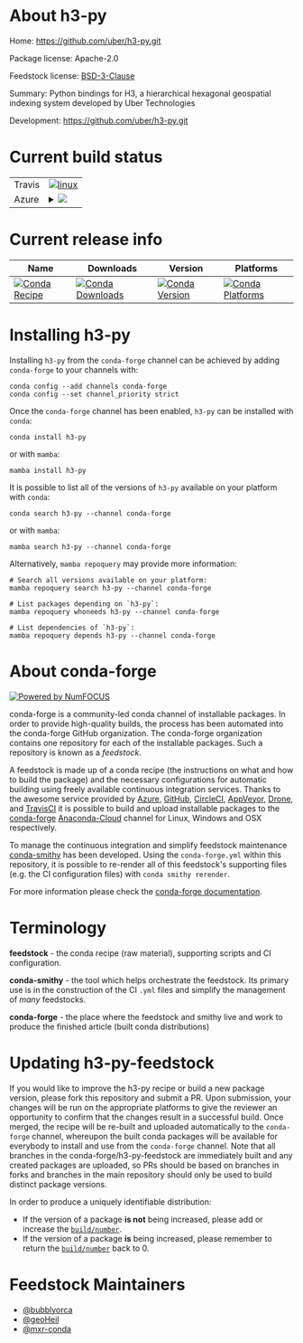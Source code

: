 About h3-py
===========

Home: https://github.com/uber/h3-py.git

Package license: Apache-2.0

Feedstock license: [BSD-3-Clause](https://github.com/conda-forge/h3-py-feedstock/blob/main/LICENSE.txt)

Summary: Python bindings for H3, a hierarchical hexagonal geospatial indexing system developed by Uber Technologies

Development: https://github.com/uber/h3-py.git

Current build status
====================


<table><tr>
    <td>Travis</td>
    <td>
      <a href="https://app.travis-ci.com/conda-forge/h3-py-feedstock">
        <img alt="linux" src="https://img.shields.io/travis/com/conda-forge/h3-py-feedstock/main.svg?label=Linux">
      </a>
    </td>
  </tr>
    
  <tr>
    <td>Azure</td>
    <td>
      <details>
        <summary>
          <a href="https://dev.azure.com/conda-forge/feedstock-builds/_build/latest?definitionId=8433&branchName=main">
            <img src="https://dev.azure.com/conda-forge/feedstock-builds/_apis/build/status/h3-py-feedstock?branchName=main">
          </a>
        </summary>
        <table>
          <thead><tr><th>Variant</th><th>Status</th></tr></thead>
          <tbody><tr>
              <td>linux_64_python3.10.____cpythonpython_implcpython</td>
              <td>
                <a href="https://dev.azure.com/conda-forge/feedstock-builds/_build/latest?definitionId=8433&branchName=main">
                  <img src="https://dev.azure.com/conda-forge/feedstock-builds/_apis/build/status/h3-py-feedstock?branchName=main&jobName=linux&configuration=linux_64_python3.10.____cpythonpython_implcpython" alt="variant">
                </a>
              </td>
            </tr><tr>
              <td>linux_64_python3.7.____cpythonpython_implcpython</td>
              <td>
                <a href="https://dev.azure.com/conda-forge/feedstock-builds/_build/latest?definitionId=8433&branchName=main">
                  <img src="https://dev.azure.com/conda-forge/feedstock-builds/_apis/build/status/h3-py-feedstock?branchName=main&jobName=linux&configuration=linux_64_python3.7.____cpythonpython_implcpython" alt="variant">
                </a>
              </td>
            </tr><tr>
              <td>linux_64_python3.8.____cpythonpython_implcpython</td>
              <td>
                <a href="https://dev.azure.com/conda-forge/feedstock-builds/_build/latest?definitionId=8433&branchName=main">
                  <img src="https://dev.azure.com/conda-forge/feedstock-builds/_apis/build/status/h3-py-feedstock?branchName=main&jobName=linux&configuration=linux_64_python3.8.____cpythonpython_implcpython" alt="variant">
                </a>
              </td>
            </tr><tr>
              <td>linux_64_python3.9.____cpythonpython_implcpython</td>
              <td>
                <a href="https://dev.azure.com/conda-forge/feedstock-builds/_build/latest?definitionId=8433&branchName=main">
                  <img src="https://dev.azure.com/conda-forge/feedstock-builds/_apis/build/status/h3-py-feedstock?branchName=main&jobName=linux&configuration=linux_64_python3.9.____cpythonpython_implcpython" alt="variant">
                </a>
              </td>
            </tr><tr>
              <td>linux_aarch64_python3.10.____cpythonpython_implcpython</td>
              <td>
                <a href="https://dev.azure.com/conda-forge/feedstock-builds/_build/latest?definitionId=8433&branchName=main">
                  <img src="https://dev.azure.com/conda-forge/feedstock-builds/_apis/build/status/h3-py-feedstock?branchName=main&jobName=linux&configuration=linux_aarch64_python3.10.____cpythonpython_implcpython" alt="variant">
                </a>
              </td>
            </tr><tr>
              <td>linux_aarch64_python3.7.____cpythonpython_implcpython</td>
              <td>
                <a href="https://dev.azure.com/conda-forge/feedstock-builds/_build/latest?definitionId=8433&branchName=main">
                  <img src="https://dev.azure.com/conda-forge/feedstock-builds/_apis/build/status/h3-py-feedstock?branchName=main&jobName=linux&configuration=linux_aarch64_python3.7.____cpythonpython_implcpython" alt="variant">
                </a>
              </td>
            </tr><tr>
              <td>linux_aarch64_python3.8.____cpythonpython_implcpython</td>
              <td>
                <a href="https://dev.azure.com/conda-forge/feedstock-builds/_build/latest?definitionId=8433&branchName=main">
                  <img src="https://dev.azure.com/conda-forge/feedstock-builds/_apis/build/status/h3-py-feedstock?branchName=main&jobName=linux&configuration=linux_aarch64_python3.8.____cpythonpython_implcpython" alt="variant">
                </a>
              </td>
            </tr><tr>
              <td>linux_aarch64_python3.9.____cpythonpython_implcpython</td>
              <td>
                <a href="https://dev.azure.com/conda-forge/feedstock-builds/_build/latest?definitionId=8433&branchName=main">
                  <img src="https://dev.azure.com/conda-forge/feedstock-builds/_apis/build/status/h3-py-feedstock?branchName=main&jobName=linux&configuration=linux_aarch64_python3.9.____cpythonpython_implcpython" alt="variant">
                </a>
              </td>
            </tr><tr>
              <td>linux_ppc64le_python3.10.____cpythonpython_implcpython</td>
              <td>
                <a href="https://dev.azure.com/conda-forge/feedstock-builds/_build/latest?definitionId=8433&branchName=main">
                  <img src="https://dev.azure.com/conda-forge/feedstock-builds/_apis/build/status/h3-py-feedstock?branchName=main&jobName=linux&configuration=linux_ppc64le_python3.10.____cpythonpython_implcpython" alt="variant">
                </a>
              </td>
            </tr><tr>
              <td>linux_ppc64le_python3.7.____cpythonpython_implcpython</td>
              <td>
                <a href="https://dev.azure.com/conda-forge/feedstock-builds/_build/latest?definitionId=8433&branchName=main">
                  <img src="https://dev.azure.com/conda-forge/feedstock-builds/_apis/build/status/h3-py-feedstock?branchName=main&jobName=linux&configuration=linux_ppc64le_python3.7.____cpythonpython_implcpython" alt="variant">
                </a>
              </td>
            </tr><tr>
              <td>linux_ppc64le_python3.8.____cpythonpython_implcpython</td>
              <td>
                <a href="https://dev.azure.com/conda-forge/feedstock-builds/_build/latest?definitionId=8433&branchName=main">
                  <img src="https://dev.azure.com/conda-forge/feedstock-builds/_apis/build/status/h3-py-feedstock?branchName=main&jobName=linux&configuration=linux_ppc64le_python3.8.____cpythonpython_implcpython" alt="variant">
                </a>
              </td>
            </tr><tr>
              <td>linux_ppc64le_python3.9.____cpythonpython_implcpython</td>
              <td>
                <a href="https://dev.azure.com/conda-forge/feedstock-builds/_build/latest?definitionId=8433&branchName=main">
                  <img src="https://dev.azure.com/conda-forge/feedstock-builds/_apis/build/status/h3-py-feedstock?branchName=main&jobName=linux&configuration=linux_ppc64le_python3.9.____cpythonpython_implcpython" alt="variant">
                </a>
              </td>
            </tr><tr>
              <td>osx_64_python3.10.____cpythonpython_implcpython</td>
              <td>
                <a href="https://dev.azure.com/conda-forge/feedstock-builds/_build/latest?definitionId=8433&branchName=main">
                  <img src="https://dev.azure.com/conda-forge/feedstock-builds/_apis/build/status/h3-py-feedstock?branchName=main&jobName=osx&configuration=osx_64_python3.10.____cpythonpython_implcpython" alt="variant">
                </a>
              </td>
            </tr><tr>
              <td>osx_64_python3.7.____cpythonpython_implcpython</td>
              <td>
                <a href="https://dev.azure.com/conda-forge/feedstock-builds/_build/latest?definitionId=8433&branchName=main">
                  <img src="https://dev.azure.com/conda-forge/feedstock-builds/_apis/build/status/h3-py-feedstock?branchName=main&jobName=osx&configuration=osx_64_python3.7.____cpythonpython_implcpython" alt="variant">
                </a>
              </td>
            </tr><tr>
              <td>osx_64_python3.8.____cpythonpython_implcpython</td>
              <td>
                <a href="https://dev.azure.com/conda-forge/feedstock-builds/_build/latest?definitionId=8433&branchName=main">
                  <img src="https://dev.azure.com/conda-forge/feedstock-builds/_apis/build/status/h3-py-feedstock?branchName=main&jobName=osx&configuration=osx_64_python3.8.____cpythonpython_implcpython" alt="variant">
                </a>
              </td>
            </tr><tr>
              <td>osx_64_python3.9.____cpythonpython_implcpython</td>
              <td>
                <a href="https://dev.azure.com/conda-forge/feedstock-builds/_build/latest?definitionId=8433&branchName=main">
                  <img src="https://dev.azure.com/conda-forge/feedstock-builds/_apis/build/status/h3-py-feedstock?branchName=main&jobName=osx&configuration=osx_64_python3.9.____cpythonpython_implcpython" alt="variant">
                </a>
              </td>
            </tr><tr>
              <td>osx_arm64_python3.10.____cpython</td>
              <td>
                <a href="https://dev.azure.com/conda-forge/feedstock-builds/_build/latest?definitionId=8433&branchName=main">
                  <img src="https://dev.azure.com/conda-forge/feedstock-builds/_apis/build/status/h3-py-feedstock?branchName=main&jobName=osx&configuration=osx_arm64_python3.10.____cpython" alt="variant">
                </a>
              </td>
            </tr><tr>
              <td>osx_arm64_python3.8.____cpython</td>
              <td>
                <a href="https://dev.azure.com/conda-forge/feedstock-builds/_build/latest?definitionId=8433&branchName=main">
                  <img src="https://dev.azure.com/conda-forge/feedstock-builds/_apis/build/status/h3-py-feedstock?branchName=main&jobName=osx&configuration=osx_arm64_python3.8.____cpython" alt="variant">
                </a>
              </td>
            </tr><tr>
              <td>osx_arm64_python3.9.____cpython</td>
              <td>
                <a href="https://dev.azure.com/conda-forge/feedstock-builds/_build/latest?definitionId=8433&branchName=main">
                  <img src="https://dev.azure.com/conda-forge/feedstock-builds/_apis/build/status/h3-py-feedstock?branchName=main&jobName=osx&configuration=osx_arm64_python3.9.____cpython" alt="variant">
                </a>
              </td>
            </tr><tr>
              <td>win_64_python3.10.____cpythonpython_implcpython</td>
              <td>
                <a href="https://dev.azure.com/conda-forge/feedstock-builds/_build/latest?definitionId=8433&branchName=main">
                  <img src="https://dev.azure.com/conda-forge/feedstock-builds/_apis/build/status/h3-py-feedstock?branchName=main&jobName=win&configuration=win_64_python3.10.____cpythonpython_implcpython" alt="variant">
                </a>
              </td>
            </tr><tr>
              <td>win_64_python3.7.____cpythonpython_implcpython</td>
              <td>
                <a href="https://dev.azure.com/conda-forge/feedstock-builds/_build/latest?definitionId=8433&branchName=main">
                  <img src="https://dev.azure.com/conda-forge/feedstock-builds/_apis/build/status/h3-py-feedstock?branchName=main&jobName=win&configuration=win_64_python3.7.____cpythonpython_implcpython" alt="variant">
                </a>
              </td>
            </tr><tr>
              <td>win_64_python3.8.____cpythonpython_implcpython</td>
              <td>
                <a href="https://dev.azure.com/conda-forge/feedstock-builds/_build/latest?definitionId=8433&branchName=main">
                  <img src="https://dev.azure.com/conda-forge/feedstock-builds/_apis/build/status/h3-py-feedstock?branchName=main&jobName=win&configuration=win_64_python3.8.____cpythonpython_implcpython" alt="variant">
                </a>
              </td>
            </tr><tr>
              <td>win_64_python3.9.____cpythonpython_implcpython</td>
              <td>
                <a href="https://dev.azure.com/conda-forge/feedstock-builds/_build/latest?definitionId=8433&branchName=main">
                  <img src="https://dev.azure.com/conda-forge/feedstock-builds/_apis/build/status/h3-py-feedstock?branchName=main&jobName=win&configuration=win_64_python3.9.____cpythonpython_implcpython" alt="variant">
                </a>
              </td>
            </tr>
          </tbody>
        </table>
      </details>
    </td>
  </tr>
</table>

Current release info
====================

| Name | Downloads | Version | Platforms |
| --- | --- | --- | --- |
| [![Conda Recipe](https://img.shields.io/badge/recipe-h3--py-green.svg)](https://anaconda.org/conda-forge/h3-py) | [![Conda Downloads](https://img.shields.io/conda/dn/conda-forge/h3-py.svg)](https://anaconda.org/conda-forge/h3-py) | [![Conda Version](https://img.shields.io/conda/vn/conda-forge/h3-py.svg)](https://anaconda.org/conda-forge/h3-py) | [![Conda Platforms](https://img.shields.io/conda/pn/conda-forge/h3-py.svg)](https://anaconda.org/conda-forge/h3-py) |

Installing h3-py
================

Installing `h3-py` from the `conda-forge` channel can be achieved by adding `conda-forge` to your channels with:

```
conda config --add channels conda-forge
conda config --set channel_priority strict
```

Once the `conda-forge` channel has been enabled, `h3-py` can be installed with `conda`:

```
conda install h3-py
```

or with `mamba`:

```
mamba install h3-py
```

It is possible to list all of the versions of `h3-py` available on your platform with `conda`:

```
conda search h3-py --channel conda-forge
```

or with `mamba`:

```
mamba search h3-py --channel conda-forge
```

Alternatively, `mamba repoquery` may provide more information:

```
# Search all versions available on your platform:
mamba repoquery search h3-py --channel conda-forge

# List packages depending on `h3-py`:
mamba repoquery whoneeds h3-py --channel conda-forge

# List dependencies of `h3-py`:
mamba repoquery depends h3-py --channel conda-forge
```


About conda-forge
=================

[![Powered by
NumFOCUS](https://img.shields.io/badge/powered%20by-NumFOCUS-orange.svg?style=flat&colorA=E1523D&colorB=007D8A)](https://numfocus.org)

conda-forge is a community-led conda channel of installable packages.
In order to provide high-quality builds, the process has been automated into the
conda-forge GitHub organization. The conda-forge organization contains one repository
for each of the installable packages. Such a repository is known as a *feedstock*.

A feedstock is made up of a conda recipe (the instructions on what and how to build
the package) and the necessary configurations for automatic building using freely
available continuous integration services. Thanks to the awesome service provided by
[Azure](https://azure.microsoft.com/en-us/services/devops/), [GitHub](https://github.com/),
[CircleCI](https://circleci.com/), [AppVeyor](https://www.appveyor.com/),
[Drone](https://cloud.drone.io/welcome), and [TravisCI](https://travis-ci.com/)
it is possible to build and upload installable packages to the
[conda-forge](https://anaconda.org/conda-forge) [Anaconda-Cloud](https://anaconda.org/)
channel for Linux, Windows and OSX respectively.

To manage the continuous integration and simplify feedstock maintenance
[conda-smithy](https://github.com/conda-forge/conda-smithy) has been developed.
Using the ``conda-forge.yml`` within this repository, it is possible to re-render all of
this feedstock's supporting files (e.g. the CI configuration files) with ``conda smithy rerender``.

For more information please check the [conda-forge documentation](https://conda-forge.org/docs/).

Terminology
===========

**feedstock** - the conda recipe (raw material), supporting scripts and CI configuration.

**conda-smithy** - the tool which helps orchestrate the feedstock.
                   Its primary use is in the construction of the CI ``.yml`` files
                   and simplify the management of *many* feedstocks.

**conda-forge** - the place where the feedstock and smithy live and work to
                  produce the finished article (built conda distributions)


Updating h3-py-feedstock
========================

If you would like to improve the h3-py recipe or build a new
package version, please fork this repository and submit a PR. Upon submission,
your changes will be run on the appropriate platforms to give the reviewer an
opportunity to confirm that the changes result in a successful build. Once
merged, the recipe will be re-built and uploaded automatically to the
`conda-forge` channel, whereupon the built conda packages will be available for
everybody to install and use from the `conda-forge` channel.
Note that all branches in the conda-forge/h3-py-feedstock are
immediately built and any created packages are uploaded, so PRs should be based
on branches in forks and branches in the main repository should only be used to
build distinct package versions.

In order to produce a uniquely identifiable distribution:
 * If the version of a package **is not** being increased, please add or increase
   the [``build/number``](https://docs.conda.io/projects/conda-build/en/latest/resources/define-metadata.html#build-number-and-string).
 * If the version of a package **is** being increased, please remember to return
   the [``build/number``](https://docs.conda.io/projects/conda-build/en/latest/resources/define-metadata.html#build-number-and-string)
   back to 0.

Feedstock Maintainers
=====================

* [@bubblyorca](https://github.com/bubblyorca/)
* [@geoHeil](https://github.com/geoHeil/)
* [@mxr-conda](https://github.com/mxr-conda/)

